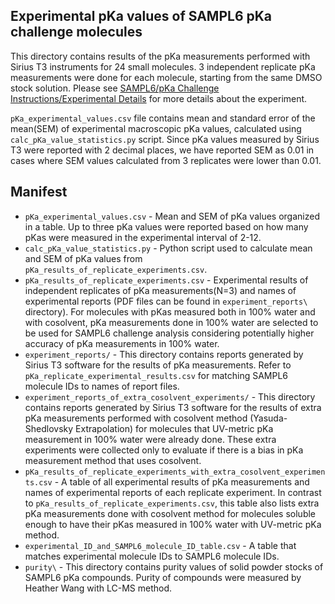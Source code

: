 ## Experimental pKa values of SAMPL6 pKa challenge molecules
This directory contains results of the pKa measurements performed with Sirius T3 instruments for 24 small molecules. 
3 independent replicate pKa measurements were done for each molecule, starting from the same DMSO stock solution.
Please see [SAMPL6/pKa Challenge Instructions/Experimental Details](https://github.com/MobleyLab/SAMPL6/blob/master/pKa_challenge_instructions.md#experimental-details) for more details about the experiment.

`pKa_experimental_values.csv` file contains mean and standard error of the mean(SEM) of experimental macroscopic pKa values, calculated using `calc_pKa_value_statistics.py` script.
Since pKa values measured by Sirius T3 were reported with 2 decimal places, we have reported SEM as 0.01 in cases where SEM values calculated from 3 replicates were lower than 0.01.  

## Manifest
- `pKa_experimental_values.csv` - Mean and SEM of pKa values organized in a table. Up to three pKa values were reported based on how many pKas were measured in the experimental interval of 2-12.
- `calc_pKa_value_statistics.py` - Python script used to calculate mean and SEM of pKa values from `pKa_results_of_replicate_experiments.csv`.
- `pKa_results_of_replicate_experiments.csv` - Experimental results of independent replicates of pKa measurements(N=3) and names of experimental reports (PDF files can be found in `experiment_reports\` directory). For molecules with pKas measured both in 100% water and with cosolvent, pKa measurements done in 100% water are selected to be used for SAMPL6 challenge analysis considering potentially higher accuracy of pKa measurements in 100% water.
- `experiment_reports/` - This directory contains reports generated by Sirius T3 software for the results of pKa measurements. Refer to `pKa_replicate_experimental_results.csv` for matching SAMPL6 molecule IDs to names of report files.
- `experiment_reports_of_extra_cosolvent_experiments/` -  This directory contains reports generated by Sirius T3 software for the results of extra pKa measurements performed with cosolvent method (Yasuda-Shedlovsky Extrapolation) for molecules that UV-metric pKa measurement in 100% water  were already done. These extra experiments were collected only to evaluate if there is a bias in pKa measurement method that uses cosolvent.
- `pKa_results_of_replicate_experiments_with_extra_cosolvent_experiments.csv` - A table of all experimental results of pKa measurements and names of experimental reports of each replicate experiment. In contrast to `pKa_results_of_replicate_experiments.csv`, this table also lists extra pKa measurements done with cosolvent method for molecules soluble enough to have their pKas measured in 100% water with UV-metric pKa method.
- `experimental_ID_and_SAMPL6_molecule_ID_table.csv` - A table that matches experimental molecule IDs to SAMPL6 molecule IDs.
- `purity\` - This directory contains purity values of solid powder stocks of SAMPL6 pKa compounds. Purity of compounds were measured by Heather Wang with LC-MS method.
